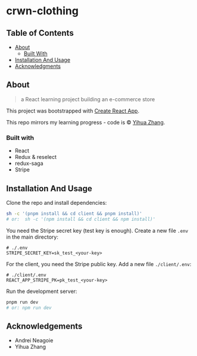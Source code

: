 # crwn-clothing

## Table of Contents

- [About](#about)
  - [Built With](#built-with)
- [Installation And Usage](#installation-and-usage)
- [Acknowledgments](#acknowledgments)

## About

> a React learning project building an e-commerce store

This project was bootstrapped with [Create React App](https://github.com/facebook/create-react-app).

This repo mirrors my learning progress - code is © [Yihua Zhang](https://github.com/ZhangMYihua).

### Built with

- React
- Redux & reselect
- redux-saga
- Stripe

## Installation And Usage

Clone the repo and install dependencies:

```sh
sh -c '(pnpm install && cd client && pnpm install)'
# or:  sh -c '(npm install && cd client && npm install)'
```

You need the Stripe secret key (test key is enough). Create a new file `.env` in the main directory:
```
# ./.env
STRIPE_SECRET_KEY=sk_test_<your-key>
```

For the client, you need the Stripe public key. Add a new file `./client/.env`:
```
# ./client/.env
REACT_APP_STRIPE_PK=pk_test_<your-key>
```

Run the development server:

```sh
pnpm run dev
# or: npm run dev
```

## Acknowledgements

- Andrei Neagoie
- Yihua Zhang
